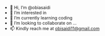- 👋 Hi, I’m @obiasaidi
- 👀 I’m interested in 
- 🌱 I’m currently learning coding
- 💞️ I’m looking to collaborate on ...
- 📫 Kindly reach me at obisaidi11@gmail.com

<!---
obiasaidi/obiasaidi is a ✨ special ✨ repository because its `README.md` (this file) appears on your GitHub profile.
You can click the Preview link to take a look at your changes.
--->
